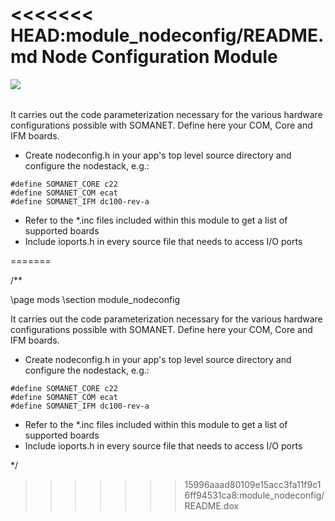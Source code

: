 <<<<<<< HEAD:module_nodeconfig/README.md
Node Configuration Module
=======================
<a href="https://github.com/synapticon/sc_sncn_motorctrl_sin/blob/master/SYNAPTICON.md">
<img align="left" src="https://s3-eu-west-1.amazonaws.com/synapticon-resources/images/logos/synapticon_fullname_blackoverwhite_280x48.png"/>
</a>
<br/>
<br/>

It carries out the code parameterization necessary for the various hardware configurations possible with SOMANET. Define here your COM, Core and IFM boards.

- Create nodeconfig.h in your app's top level source directory and configure the nodestack, e.g.:

~~~~~~~~~~~~~~~{.c}
#define SOMANET_CORE c22
#define SOMANET_COM ecat
#define SOMANET_IFM dc100-rev-a
~~~~~~~~~~~~~~~

- Refer to the *.inc files included within this module to get a list of supported boards
- Include ioports.h in every source file that needs to access I/O ports

=======

/**

\page mods
\section module_nodeconfig

It carries out the code parameterization necessary for the various hardware configurations possible with SOMANET. Define here your COM, Core and IFM boards.

- Create nodeconfig.h in your app's top level source directory and configure the nodestack, e.g.:

~~~~~~~~~~~~~~~{.c}
#define SOMANET_CORE c22
#define SOMANET_COM ecat
#define SOMANET_IFM dc100-rev-a
~~~~~~~~~~~~~~~

- Refer to the *.inc files included within this module to get a list of supported boards
- Include ioports.h in every source file that needs to access I/O ports

*/

>>>>>>> 15996aaad80109e15acc3fa11f9c16ff94531ca8:module_nodeconfig/README.dox
